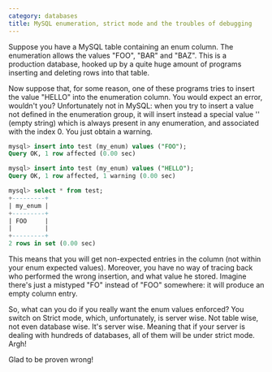 ```yaml
---
category: databases
title: MySQL enumeration, strict mode and the troubles of debugging
---
```


Suppose you have a MySQL table containing an enum column. The
enumeration allows the values \"FOO\", \"BAR\" and \"BAZ\". This is a
production database, hooked up by a quite huge amount of programs
inserting and deleting rows into that table.

Now suppose that, for some reason, one of these programs tries to insert
the value \"HELLO\" into the enumeration column. You would expect an
error, wouldn\'t you? Unfortunately not in MySQL: when you try to insert
a value not defined in the enumeration group, it will insert instead a
special value \'\' (empty string) which is always present in any
enumeration, and associated with the index 0. You just obtain a warning.

```sql
mysql> insert into test (my_enum) values ("FOO");
Query OK, 1 row affected (0.00 sec)
```

```sql
mysql> insert into test (my_enum) values ("HELLO");
Query OK, 1 row affected, 1 warning (0.00 sec)
```

```sql
mysql> select * from test;
+---------+
| my_enum |
+---------+
| FOO     |
|         |
+---------+
2 rows in set (0.00 sec)
```

This means that you will get non-expected entries in the column (not
within your enum expected values). Moreover, you have no way of tracing
back who performed the wrong insertion, and what value he stored.
Imagine there\'s just a mistyped \"FO\" instead of \"FOO\" somewhere: it
will produce an empty column entry.

So, what can you do if you really want the enum values enforced? You
switch on Strict mode, which, unfortunately, is server wise. Not table
wise, not even database wise. It\'s server wise. Meaning that if your
server is dealing with hundreds of databases, all of them will be under
strict mode. Argh!

Glad to be proven wrong!

